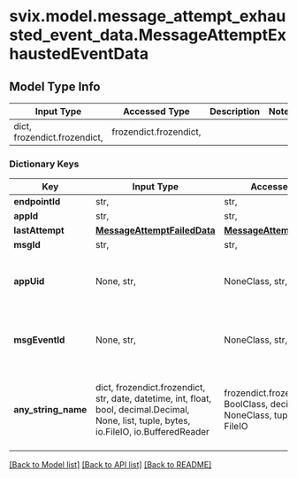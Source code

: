 # svix.model.message_attempt_exhausted_event_data.MessageAttemptExhaustedEventData

## Model Type Info
Input Type | Accessed Type | Description | Notes
------------ | ------------- | ------------- | -------------
dict, frozendict.frozendict,  | frozendict.frozendict,  |  | 

### Dictionary Keys
Key | Input Type | Accessed Type | Description | Notes
------------ | ------------- | ------------- | ------------- | -------------
**endpointId** | str,  | str,  |  | 
**appId** | str,  | str,  |  | 
**lastAttempt** | [**MessageAttemptFailedData**](MessageAttemptFailedData.md) | [**MessageAttemptFailedData**](MessageAttemptFailedData.md) |  | 
**msgId** | str,  | str,  |  | 
**appUid** | None, str,  | NoneClass, str,  | Optional unique identifier for the application | [optional] 
**msgEventId** | None, str,  | NoneClass, str,  | Optional unique identifier for the message | [optional] 
**any_string_name** | dict, frozendict.frozendict, str, date, datetime, int, float, bool, decimal.Decimal, None, list, tuple, bytes, io.FileIO, io.BufferedReader | frozendict.frozendict, str, BoolClass, decimal.Decimal, NoneClass, tuple, bytes, FileIO | any string name can be used but the value must be the correct type | [optional]

[[Back to Model list]](../../README.md#documentation-for-models) [[Back to API list]](../../README.md#documentation-for-api-endpoints) [[Back to README]](../../README.md)

